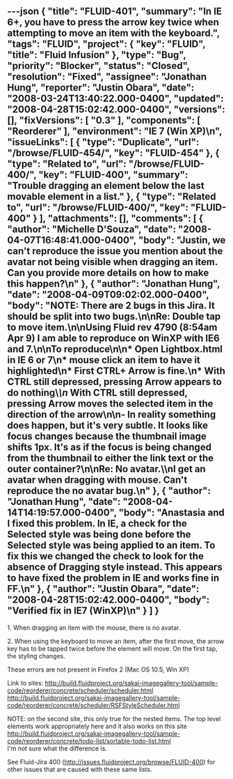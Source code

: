 ---json
{
  "title": "FLUID-401",
  "summary": "In IE 6+, you have to press the arrow key twice when attempting to move an item with the keyboard.",
  "tags": "FLUID",
  "project": {
    "key": "FLUID",
    "title": "Fluid Infusion"
  },
  "type": "Bug",
  "priority": "Blocker",
  "status": "Closed",
  "resolution": "Fixed",
  "assignee": "Jonathan Hung",
  "reporter": "Justin Obara",
  "date": "2008-03-24T13:40:22.000-0400",
  "updated": "2008-04-28T15:02:42.000-0400",
  "versions": [],
  "fixVersions": [
    "0.3"
  ],
  "components": [
    "Reorderer"
  ],
  "environment": "IE 7 (Win XP)\n",
  "issueLinks": [
    {
      "type": "Duplicate",
      "url": "/browse/FLUID-454/",
      "key": "FLUID-454"
    },
    {
      "type": "Related to",
      "url": "/browse/FLUID-400/",
      "key": "FLUID-400",
      "summary": "Trouble dragging an element below the last movable element in a list."
    },
    {
      "type": "Related to",
      "url": "/browse/FLUID-400/",
      "key": "FLUID-400"
    }
  ],
  "attachments": [],
  "comments": [
    {
      "author": "Michelle D'Souza",
      "date": "2008-04-07T16:48:41.000-0400",
      "body": "Justin, we can't reproduce the issue you mention about the avatar not being visible when dragging an item. Can you provide more details on how to make this happen?\n"
    },
    {
      "author": "Jonathan Hung",
      "date": "2008-04-09T09:02:02.000-0400",
      "body": "NOTE: There are 2 bugs in this Jira. It should be split into two bugs.\n\nRe: Double tap to move item.\n\nUsing Fluid rev 4790 (8:54am Apr 9) I am able to reproduce on WinXP with IE6 and 7.\n\nTo reproduce\n\n* Open Lightbox.html in IE 6 or 7\n* mouse click an item to have it highlighted\n* First CTRL+ Arrow is fine.\n* With CTRL still depressed, pressing Arrow appears to do nothing\\*\n* With CTRL still depressed, pressing Arrow moves the selected item in the direction of the arrow\n\n- In reality something does happen, but it's very subtle. It looks like focus changes because the thumbnail image shifts 1px. It's as if the focus is being changed from the thumbnail to either the link text or the outer container?\n\nRe: No avatar.\\\nI get an avatar when dragging with mouse. Can't reproduce the no avatar bug.\n"
    },
    {
      "author": "Jonathan Hung",
      "date": "2008-04-14T14:19:57.000-0400",
      "body": "Anastasia and I fixed this problem. In IE, a check for the Selected style was being done before the Selected style was being applied to an item. To fix this we changed the check to look for the absence of Dragging style instead. This appears to have fixed the problem in IE and works fine in FF.\n"
    },
    {
      "author": "Justin Obara",
      "date": "2008-04-28T15:02:42.000-0400",
      "body": "Verified fix in IE7 (WinXP)\n"
    }
  ]
}
---
1\. When dragging an item with the mouse, there is no avatar.

2\. When using the keyboard to move an item, after the first move, the arrow key has to be tapped twice before the element will move. On the first tap, the styling changes.

These errors are not present in Firefox 2 (Mac OS 10.5, Win XP)

Link to sites: <http://build.fluidproject.org/sakai-imagegallery-tool/sample-code/reorderer/concrete/scheduler/scheduler.html>\
<http://build.fluidproject.org/sakai-imagegallery-tool/sample-code/reorderer/concrete/scheduler/RSFStyleScheduler.html>

NOTE: on the second site, this only true for the nested items. The top level elements work appropriately here and it also works on this site    \
<http://build.fluidproject.org/sakai-imagegallery-tool/sample-code/reorderer/concrete/todo-list/sortable-todo-list.html>\
I'm not sure what the difference is.

See Fluid-Jira 400 (<http://issues.fluidproject.org/browse/FLUID-400>) for other issues that are caused with these same lists.

        